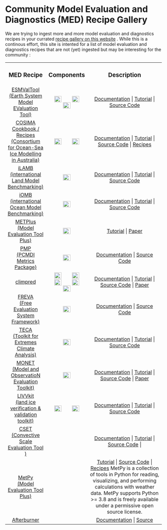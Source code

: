 # Community Model Evaluation and Diagnostics (MED) Recipe Gallery

<!-- {% include "call_contribute.md" %} -->

We are trying to ingest more and more model evaluation and diagnostics recipes in your currated [recipe gallery on this website](../model_evaluation/model_evaluation_recipe_gallery.md) . While this is a continous effort, this site is intented for a list of model evaluation and diagnostics recipes that are not (yet) ingested but may be interesting for the community :

<table>
<tr>
<td width="25%">
    <div align='center' width="100%">
    <h3>MED Recipe</h3>
    </div>
</td>
<td width="10%">
    <div align='center' width="100%" >
    <h3>Components</h3>
    </div>
</td>
<td width="60%">
    <div align='center' width="100%" >
    <h3>Description</h3>
    </div>
</td>
</tr>

<tr>
<td width="25%">
    <div align='center' width="100%">
    <a href="https://www.esmvaltool.org/">ESMValTool  <br>(Earth System Model EValuation Tool)</a>
    </div>
</td>
<td width="10%">
    <div align='center' width="100%" >
        <img align="center" width="45%" src="../../assets/component-logos/components-with-titles/ACCESS icon ATMOSPHERE (Title).png" />
        <img align="center" width="45%" src="../../assets/component-logos/components-with-titles/ACCESS icon OCEAN (Title).png" />
        <img align="center" width="45%" src="../../assets/component-logos/components-with-titles/ACCESS icon SEA ICE (Title).png" />
    </div>
</td>
<td width="64%">
    <div align='center' width="100%" >
        <a href="https://docs.esmvaltool.org/en/latest">Documentation</a> |
        <a href="https://esmvalgroup.github.io/ESMValTool_Tutorial/index.html">Tutorial</a> |
        <a href="https://github.com/ESMValGroup/ESMValTool#readme">Source Code</a>
        <!-- ESMValTool is a community-developed climate model diagnostics and evaluation software package, driven both by computational performance and scientific accuracy and reproducibility. ESMValTool is open to both users and developers, encouraging open exchange of diagnostic source code and evaluation results from the Coupled Model Intercomparison Project CMIP ensemble. For a comprehensive introduction to ESMValTool please visit our documentation page. -->
    </div>
</td>
</tr>

<tr>
<td width="25%">
    <div align='center' width="100%">
    <a href="http://cosima.org.au/">COSIMA Cookbook / Recipes <br>(Consortium for Ocean-Sea Ice Modelling in Australia)</a>
    </div>
</td>
<td width="10%">
    <div align='center' width="100%" >
        <img align="center" width="45%" src="../../assets/component-logos/components-with-titles/ACCESS icon OCEAN (Title).png" />
        <img align="center" width="45%" src="../../assets/component-logos/components-with-titles/ACCESS icon SEA ICE (Title).png" />
    </div>
</td>
<td width="64%">
    <div align='center' width="100%" >
        <a href="https://cosima-recipes.readthedocs.io/en/latest/">Documentation</a> |
        <a href="https://cosima-recipes.readthedocs.io/en/latest/tutorials/index.html">Tutorial</a> |
        <a href="https://github.com/COSIMA/cosima-cookbook">Source Code</a> |
        <a href="https://github.com/COSIMA/cosima-recipes">Recipes</a>
        <!-- The COSIMA (Consortium for Ocean-Sea Ice Modelling in Australia) Cookbook / Recipes is a framework for analysing output from ocean-sea ice models. The focus is on the ACCESS-OM2 suite of models being developed and run by members of COSIMA: Consortium for Ocean-Sea Ice Modelling in Australia.
        The framework is suited for analysing any MOM5/MOM6 output, as well as output from other models.
        The cookbook is structured as follows:
        - [cosima-cookbook][cosimacb-source]: includes boiler-plate code and scripts that underpin the cookbook, including a database for exploring and loading available data.
        - [cosima-recipes][cosimacb-recipes]: includes example notebooks that illustrate how users can use the cookbook to read output from particular experiments and, further, they showcase simple and elaborate analyses of model output.
        New users are urged to go throught the [tutorials][cosimacb-tutorial] in the cosima recipes and then browse through the [documented examples][cosimacb-documentedexamples].
        As a rule of thumb, users who are not interested in data management and, e.g., are only interested in using/analysing model output should never be bothered looking into the `cosima-cookbook` repository. `cosima-cookbook` is developed and maintained and will just *simply work out of the box*. `:)` -->
    </div>
</td>
</tr>

<tr>
<td width="25%">
    <div align='center' width="100%">
    <a href="https://www.ilamb.org/">iLAMB <br>(international Land Model Benchmarking)</a>
    </div>
</td>
<td width="10%">
    <div align='center' width="100%" >
        <img align="center" width="45%" src="../../assets/component-logos/components-with-titles/ACCESS icon LAND SURFACE (Title).png" />
    </div>
</td>
<td width="64%">
    <div align='center' width="100%" >
        <a href="https://www.ilamb.org/doc/index.html">Documentation</a> |
        <a href="https://www.ilamb.org/doc/tutorial.html">Tutorial</a> |
        <a href="https://github.com/rubisco-sfa/ILAMB">Source Code</a>
        <!-- The International Land Model Benchmarking (ILAMB) project is a model-data intercomparison and integration project designed to improve the performance of land models and, in parallel, improve the design of new measurement campaigns to reduce uncertainties associated with key land surface processes. -->
    </div>
</td>
</tr>

<tr>
<td width="25%">
    <div align='center' width="100%">
    <a href="https://cmec.llnl.gov/iomb.html">iOMB <br>(international Ocean Model Benchmarking)</a>
    </div>
</td>
<td width="10%">
    <div align='center' width="100%" >
        <img align="center" width="45%" src="../../assets/component-logos/components-with-titles/ACCESS icon BGC OCEAN (Title).png" />
    </div>
</td>
<td width="64%">
    <div align='center' width="100%" >
        <a href="https://www.ilamb.org/doc/index.html">Documentation</a> |
        <a href="https://www.ilamb.org/doc/tutorial.html">Tutorial</a> |
        <a href="https://github.com/rubisco-sfa/ILAMB">Source Code</a>
        <!-- The International Ocean Model Benchmarking (IOMB) Package is used to evaluate marine biogeochemistry models through comparisons with observations. IOMB provides a variety of in-depth diagnostics of marine biogeochemical model variables on annual and inter-annual time scales. It compares a growing number of variables with site-based, transect, regional, and global observational data sets, and scores model performance based on a combination of bias, RMSE, and seasonal cycle metrics. IOMB is useful for the detailed exploration of ocean biogeochemical model responses and provides an interactive interface designed to enable the user to more rapidly understand the underlying drivers of those responses. IOMB was first applied to evaluate uncertainties associated with marine aerosol precursors [(Ogunro et al., 2018)](https://www.mdpi.com/2073-4433/9/5/184).
IOMB uses the same code base as the International Land Model Benchmarking (ILAMB) Package, so some of the links above refer to ILAMB instead of IOMB. -->
    </div>
</td>
</tr>

</tr>
<tr>
<td width="25%">
    <div align='center' width="100%">
    <a href="https://dtcenter.org/community-code/metplus">METPlus <br>(Model Evaluation Tool Plus)</a>
    </div>
</td>
<td width="10%">
    <div align='center' width="100%" >
        <img align="center" width="45%" src="../../assets/component-logos/components-with-titles/ACCESS icon ATMOSPHERE (Title).png" />
    </div>
</td>
<td width="64%">
    <div align='center' width="100%" >
        <a href="https://dtcenter.org/community-code/metplus/online-tutorial">Tutorial</a> |
        <a href="https://journals.ametsoc.org/view/journals/bams/102/4/BAMS-D-19-0093.1.xml">Paper</a>
        <!-- METplus is a verification framework that spans a wide range of temporal (warn-on-forecast to climate) and spatial (storm to global) scales.  It is intended to be extensible through additional capability developed by the community. The core components of the framework include MET, the associated database and display systems called METviewer and METexpress, and a suite of Python wrappers to provide low-level automation and examples, also called use-cases.  METplus will be a component of NOAA's Unified Forecast System (UFS) cross-cutting infrastructure as well as NCAR's System for Integrated Modeling of the Atmosphere (SIMA).
        METplus is being actively developed by NCAR/Research Applications Laboratory (RAL), NOAA/Earth Systems Research Laboratories (ESRL), NOAA/Environmental Modeling Center (EMC), and is open to community contributions.
        ### METplus Components  
        Links to the code repository and documentation for each METplus component are provided below:
        - METplus Wrappers: [sources][METplusWrappers-source] | [docs][METplusWrappers-doc]
        - MET: [sources][MET-source] | [docs][MET-doc]
        - METviewer:  [sources][METviewer-doc] | [docs][METviewer-source]
        - METexpress: [sources][METexpress-doc] | [docs][METexpress-source]
        - METplotpy: [sources][METplotpy-doc] | [docs][METplotpy-source]
        - METcalcpy: [sources][METcalcpy-doc] | [docs][METcalcpy-source]
        - METdatadb: [sources][METdatadb-doc] | [docs][METdatadb-source] -->
        <!-- [METplusWrappers-source]: https://github.com/dtcenter/METplus
        [METplusWrappers-doc]: https://metplus.readthedocs.io/en/latest/
        [MET-source]: https://github.com/dtcenter/MET
        [MET-doc]: https://met.readthedocs.io/en/latest/
        [METviewer-doc]: https://github.com/dtcenter/METviewer
        [METviewer-source]: https://github.com/dtcenter/METviewer
        [METexpress-doc]: https://metexpress.readthedocs.io/en/v4.4.2/
        [METexpress-source]: https://github.com/dtcenter/METexpress
        [METplotpy-doc]: https://metplotpy.readthedocs.io/en/latest/
        [METplotpy-source]: https://github.com/dtcenter/METplotpy
        [METcalcpy-doc]: https://metcalcpy.readthedocs.io/en/latest/
        [METcalcpy-source]: https://github.com/dtcenter/METcalcpy
        [METdatadb-doc]: https://metdatadb.readthedocs.io/en/latest/
        [METdatadb-source]: https://github.com/dtcenter/METdatadb -->
    </div>
</td>
</tr>

<tr>
<td width="25%">
    <div align='center' width="100%">
    <a href="http://pcmdi.github.io/pcmdi_metrics/index.html#">PMP <br>(PCMDI Metrics Package)</a>
    </div>
</td>
<td width="10%">
    <div align='center' width="100%" >
        <img align="center" width="45%" src="../../assets/component-logos/components-with-titles/ACCESS icon ATMOSPHERE (Title).png" />
    </div>
</td>
<td width="64%">
    <div align='center' width="100%" >
        <a href="http://pcmdi.github.io/pcmdi_metrics/index.html#">Documentation</a> |
        <a href="https://github.com/PCMDI/pcmdi_metrics">Source Code</a>
        <!-- The PMP is used to provide “quick-look” objective comparisons of Earth System Models (ESMs) with one another and available observations. Results are produced in the context of all model simulations contributed to CMIP6 and earlier CMIP phases. Currently, the comparisons emphasize metrics of large- to global-scale annual cycle and both tropical and extra-tropical modes of variability. Ongoing work in v1.x development branches include established statistics for ENSO, MJO, regional monsoons, and high frequency characteristics of simulated precipitation. -->
    </div>
</td>
</tr>

<tr>
<td width="25%">
    <div align='center' width="100%">
    <a href="https://climpred.readthedocs.io/en/stable/index.html">climpred </a>
    </div>
</td>
<td width="10%">
    <div align='center' width="100%" >
        <img align="center" width="45%" src="../../assets/component-logos/components-with-titles/ACCESS icon ATMOSPHERE (Title).png" />
        <img align="center" width="45%" src="../../assets/component-logos/components-with-titles/ACCESS icon LAND SURFACE (Title).png" />
        <img align="center" width="45%" src="../../assets/component-logos/components-with-titles/ACCESS icon BGC OCEAN (Title).png" />
        <img align="center" width="45%" src="../../assets/component-logos/components-with-titles/ACCESS icon OCEAN (Title).png" />
        <img align="center" width="45%" src="../../assets/component-logos/components-with-titles/ACCESS icon SEA ICE (Title).png" />
    </div>
</td>
<td width="64%">
    <div align='center' width="100%" >
        <a href="https://climpred.readthedocs.io/en/stable/index.html">Documentation</a> |
        <a href="https://climpred.readthedocs.io/en/stable/setting-up-data.html">Tutorial</a> |
        <a href="https://github.com/pangeo-data/climpred">Source Code</a> |
        <a href="https://joss.theoj.org/papers/10.21105/joss.02781">Paper</a>
        <!-- Climpred aims to offer a comprehensive set of analysis tools for assessing the quality of dynamical forecasts relative to verification products (e.g., observations, reanalysis products, control simulations). Climpred supports a broad range of temporal scales of prediction, spanning the weather, subseasonal-to-seasonal (S2S), and seasonal-to-decadal (S2D) communities. -->
    </div>
</td>
</tr>

<tr>
<td width="25%">
    <div align='center' width="100%">
    <a href="https://freva.gitlab-pages.dkrz.de/evaluation_system/sphinx_docs/index.html">FREVA <br>(Free Evaluation System Framework)</a>
    </div>
</td>
<td width="10%">
    <div align='center' width="100%" >
        <img align="center" width="45%" src="../../assets/component-logos/components-with-titles/ACCESS icon ATMOSPHERE (Title).png" />
    </div>
</td>
<td width="64%">
    <div align='center' width="100%" >
        <a href="https://freva.gitlab-pages.dkrz.de/evaluation_system/sphinx_docs/index.html">Documentation</a> |
        <a href="https://gitlab.dkrz.de/freva/evaluation_system">Source Code</a>
        <!-- Freva, the free evaluation system framework, is a data search and analysis platform developed by the atmospheric science community for the atmospheric science community. With help of Freva researchers can:
        - quickly and intuitively search for data stored at typical data centers that host many datasets.
        - create a common interface for user defined data analysis tools.
        - apply data analysis tools in a reproducible manner. -->
    </div>
</td>
</tr>

<tr>
<td width="25%">
    <div align='center' width="100%">
    <a href="https://cmec.llnl.gov/teca.html">TECA <br>(Toolkit for Extremes Climate Analysis)</a>
    </div>
</td>
<td width="10%">
    <div align='center' width="100%" >
        <img align="center" width="45%" src="../../assets/component-logos/components-with-titles/ACCESS icon ATMOSPHERE (Title).png" />
    </div>
</td>
<td width="64%">
    <div align='center' width="100%" >
        <a href="https://teca.readthedocs.io/en/latest">Documentation</a> |
        <a href="https://github.com/LBL-EESA/TECA">Tutorial</a> |
        <a href="https://sourceforge.net/p/teca/TECA_tutorials/HEAD/tree">Source Code</a>
        <!-- TECA is a general purpose tool for detecting discrete events in climate model output. It leverages a map-reduce framework for efficient parallelization at large scales (order 10K+ cores). Currently, TECA contains detection algorithms for tropical cyclones, atmospheric rivers, and extratropical cyclones; and plans are underway to implement algorithms for mesoscale convective complexes, African Easterly waves, atmospheric blocks, and fronts. -->
    </div>
</td>
</tr>


<tr>
<td width="25%">
    <div align='center' width="100%">
    <a href="https://monet-arl.readthedocs.io/en/stable/#">MONET <br>(Model and ObservatioN Evaluation Toolkit)</a>
    </div>
</td>
<td width="10%">
    <div align='center' width="100%" >
        <img align="center" width="45%" src="../../assets/component-logos/components-with-titles/ACCESS icon ATMOSPHERE (Title).png" />
    </div>
</td>
<td width="64%">
    <div align='center' width="100%" >
        <a href="https://monet-arl.readthedocs.io/en/stable/#">Documentation</a> |
        <a href="https://monet-arl.readthedocs.io/en/stable/tutorial.html">Tutorial</a> |
        <a href="https://github.com/noaa-oar-arl/monet">Source Code</a> |
        <a href="https://www.mdpi.com/2073-4433/8/11/210">Paper</a>
        <!-- MONET is an open source project and Python package that aims to create a common platform for atmospheric composition data analysis for weather and air quality models.
        MONET was developed to evaluate the Community Multiscale Air Quality Model (CMAQ) for the NOAA National Air Quality Forecast Capability (NAQFC) modeling system. MONET is designed to be a modularized Python package for (1) pairing model output to observational data in space and time; (2) leveraging the Pandas Python package for easy searching and grouping; and (3) analyzing and visualizing data. This process introduces a convenient method for evaluating model output. -->
    </div>
</td>
</tr>

<tr>
<td width="25%">
    <div align='center' width="100%">
    <a href="https://livvkit.github.io/Docs/">LIVVkit <br>(land ice verification & validation toolkit)</a>
    </div>
</td>
<td width="10%">
    <div align='center' width="100%" >
        <img align="center" width="45%" src="../../assets/component-logos/components-with-titles/ACCESS icon SEA ICE (Title).png" />
        <img align="center" width="45%" src="../../assets/component-logos/components-with-titles/ACCESS icon LAND SURFACE (Title).png" />
    </div>
</td>
<td width="64%">
    <div align='center' width="100%" >
        <a href="https://livvkit.github.io/Docs/">Documentation</a> |
        <a href="https://livvkit.github.io/Docs/usage.html">Tutorial</a> |
        <a href="https://github.com/LIVVkit/LIVVkit">Source Code</a>
        <!-- LIVVkit, the land ice verification & validation toolkit, is a Python based V&V toolkit for computational ice sheet models, in both a stand-alone or coupled (to an Earth system model) configuration. It is intended to be a comprehensive testing suite that covers Model and Software V&V. -->
    </div>
</td>
</tr>

<tr>
<td width="25%">
    <div align='center' width="100%">
    <a href="https://metoffice.github.io/CSET/index.html">CSET <br>(Convective Scale Evaluation Tool )</a>
    </div>
</td>
<td width="10%">
    <!-- <div align='center' width="100%" >
        <img align="center" width="45%" src="../../assets/component-logos/components-with-titles/ACCESS icon ATMOSPHERE (Title).png" />
    </div> -->
</td>
<td width="64%">
    <div align='center' width="100%" >
        <a href="https://metoffice.github.io/CSET/index.html">Documentation</a> |
        <a href="https://metoffice.github.io/CSET/working-practices/index.html#">Tutorial</a> |
        <a href="https://metoffice.github.io/CSET/">Source Code</a> |
        <!-- CSET is a tool to aid in verifying and evaluating convective-scale and turbulence-scale (regional and increasingly global) model configurations. It aims to replace the RMED RES and Toolbox and the collection of bespoke scripts littering people's home directories, reducing effort wasted on duplicating already existing code. This centralisation of diagnostics should also make evaluations more consistent, reproducible and comparable. -->
    </div>
</td>
</tr>

</tr>
<tr>
<td width="25%">
    <div align='center' width="100%">
    <a href="https://unidata.github.io/MetPy/latest/index.html">MetPy <br>(Model Evaluation Tool Plus)</a>
    </div>
</td>
<td width="10%">
    <div align='center' width="100%" >
        <!-- <img align="center" width="45%" src="../../assets/component-logos/components-with-titles/ACCESS icon ATMOSPHERE (Title).png" /> -->
    </div>
</td>
<td width="64%">
    <div align='center' width="100%" >
        <a href="https://unidata.github.io/MetPy/latest/userguide/index.html">Tutorial</a> |
        <a href="https://github.com/Unidata/MetPy">Source Code</a> |
        <a href="https://unidata.github.io/MetPy/latest/examples/index.html">Recipes</a>
        MetPy is a collection of tools in Python for reading, visualizing, and performing calculations with weather data. MetPy supports Python >= 3.8 and is freely available under a permissive open source license.
    </div>
</td>
</tr>


<tr>
<td width="25%">
    <div align='center' width="100%">
    <a href="https://code.metoffice.gov.uk/doc/afterburner/current/html/index.html">Afterburner </a>
    </div>
</td>
<td width="10%">
</td>
<td width="64%">
    <div align='center' width="100%" >
        <a href="https://code.metoffice.gov.uk/doc/afterburner/current/html/index.html">Documentation</a> |
        <a href="https://code.metoffice.gov.uk/trac/afterburner">Source </a>
        <!-- The Afterburner project is a multi-year initiative of the UK Met Office to develop a suite of robust, reusable scientific software tools and applications which can be integrated into climate model runs to deliver commonly needed in-line (as a model is running) and post-processing functionality. The project is funded by the UK government through a combination of direct grant and the ​[Newton Fund](http://www.newtonfund.ac.uk). -->
    </div>
</td>
</tr>

<table/>